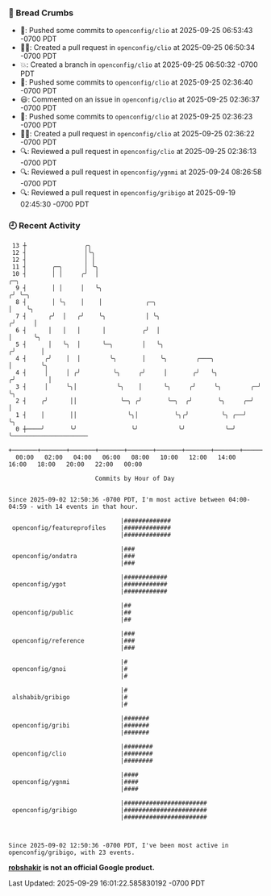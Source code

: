 ### 🍞 Bread Crumbs

 * 🚢: Pushed some commits to `openconfig/clio` at 2025-09-25 06:53:43 -0700 PDT
 * ✍🏼: Created a pull request in `openconfig/clio` at 2025-09-25 06:50:34 -0700 PDT
 * 💥: Created a branch in `openconfig/clio` at 2025-09-25 06:50:32 -0700 PDT
 * 🚢: Pushed some commits to `openconfig/clio` at 2025-09-25 02:36:40 -0700 PDT
 * 😃: Commented on an issue in `openconfig/clio` at 2025-09-25 02:36:37 -0700 PDT
 * 🚢: Pushed some commits to `openconfig/clio` at 2025-09-25 02:36:23 -0700 PDT
 * ✍🏼: Created a pull request in `openconfig/clio` at 2025-09-25 02:36:22 -0700 PDT
 * 🔍: Reviewed a pull request in  `openconfig/clio` at 2025-09-25 02:36:13 -0700 PDT
 * 🔍: Reviewed a pull request in  `openconfig/ygnmi` at 2025-09-24 08:26:58 -0700 PDT
 * 🔍: Reviewed a pull request in  `openconfig/gribigo` at 2025-09-19 02:45:30 -0700 PDT

### 🕘 Recent Activity
```
 13 ┼                ╭╮
 12 ┤                │╰╮
 12 ┤                │ │
 11 ┤       ╭─╮      │ ╰╮
 10 ┤       │ │     ╭╯  │                                                ╭─╮
  9 ┤       │ │     │   ╰╮                                              ╭╯ ╰─╮
  8 ┤       │ ╰╮    │    │            ╭─╮                               │    ╰╮
  7 ┤      ╭╯  │   ╭╯    ╰╮           │ ╰╮                             ╭╯     │
  6 ┤      │   │   │      │          ╭╯  │                             │      ╰╮
  5 ┤      │   ╰╮  │      ╰─╮        │   ╰╮                           ╭╯       │
  4 ┤     ╭╯    │  │        ╰╮       │    ╰╮        ╭───╮             │        ╰╮
  4 ┤     │     │ ╭╯         ╰╮     ╭╯     │       ╭╯   ╰╮           ╭╯         │
  3 ┤     │     ╰╮│           ╰╮    │      ╰╮     ╭╯     ╰╮        ╭─╯          ╰╮
  2 ┤    ╭╯      ││            ╰─╮ ╭╯       ╰─╮  ╭╯       ╰╮     ╭─╯             │
  1 ┤    │       ││              ╰╮│          ╰╮╭╯         ╰╮ ╭──╯               ╰╮
  0 ┼────╯       ╰╯               ╰╯           ╰╯           ╰─╯                   ╰─────────────────────
    +───────+───────+───────+───────+───────+───────+───────+───────+───────+───────+───────+───────+────
  00:00   02:00   04:00   06:00   08:00   10:00   12:00   14:00   16:00   18:00   20:00   22:00   00:00   

						Commits by Hour of Day


Since 2025-09-02 12:50:36 -0700 PDT, I'm most active between 04:00-04:59 - with 14 events in that hour.

```



```
                               |#############
 openconfig/featureprofiles    |#############
                               |#############

                               |###
 openconfig/ondatra            |###
                               |###

                               |############
 openconfig/ygot               |############
                               |############

                               |##
 openconfig/public             |##
                               |##

                               |###
 openconfig/reference          |###
                               |###

                               |#
 openconfig/gnoi               |#
                               |#

                               |#
 alshabib/gribigo              |#
                               |#

                               |#######
 openconfig/gribi              |#######
                               |#######

                               |########
 openconfig/clio               |########
                               |########

                               |####
 openconfig/ygnmi              |####
                               |####

                               |#######################
 openconfig/gribigo            |#######################
                               |#######################



Since 2025-09-02 12:50:36 -0700 PDT, I've been most active in openconfig/gribigo, with 23 events.

```
**[robshakir](mailto:robjs@google.com) is not an official Google product.**  


Last Updated: 2025-09-29 16:01:22.585830192 -0700 PDT
